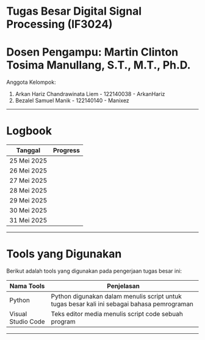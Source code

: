 # Tugas Besar Digital Signal Processing (IF3024)
# Dosen Pengampu: Martin Clinton Tosima Manullang, S.T., M.T., Ph.D.

Anggota Kelompok:
<ol>
  <li>Arkan Hariz Chandrawinata Liem - 122140038 - ArkanHariz</li>
  <li>Bezalel Samuel Manik - 122140140 - Manixez</li>
</ol>
<hr>

# Logbook
| Tanggal | Progress |
|---------|----------|
| 25 Mei 2025 |      |
| 26 Mei 2025 |      |
| 27 Mei 2025 |      |
| 28 Mei 2025 |      |
| 29 Mei 2025 |      |
| 30 Mei 2025 |      |
| 31 Mei 2025 |      |
<hr>

# Tools yang Digunakan
Berikut adalah tools yang digunakan pada pengerjaan tugas besar ini:

| Nama Tools         | Penjelasan                                                                                  |
|--------------------|---------------------------------------------------------------------------------------------|
| Python             | Python digunakan dalam menulis script untuk tugas besar kali ini sebagai bahasa pemrograman |
| Visual Studio Code | Teks editor media menulis script code sebuah program                                        |

<hr>